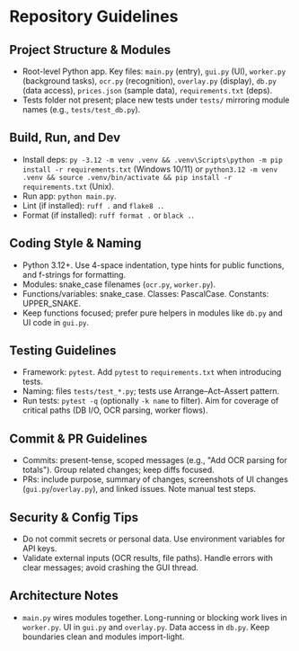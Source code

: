 # Repository Guidelines

## Project Structure & Modules
- Root-level Python app. Key files: `main.py` (entry), `gui.py` (UI), `worker.py` (background tasks), `ocr.py` (recognition), `overlay.py` (display), `db.py` (data access), `prices.json` (sample data), `requirements.txt` (deps).
- Tests folder not present; place new tests under `tests/` mirroring module names (e.g., `tests/test_db.py`).

## Build, Run, and Dev
- Install deps: `py -3.12 -m venv .venv && .venv\Scripts\python -m pip install -r requirements.txt` (Windows 10/11) or `python3.12 -m venv .venv && source .venv/bin/activate && pip install -r requirements.txt` (Unix).
- Run app: `python main.py`.
- Lint (if installed): `ruff .` and `flake8 .`.
- Format (if installed): `ruff format .` or `black .`.

## Coding Style & Naming
- Python 3.12+. Use 4-space indentation, type hints for public functions, and f-strings for formatting.
- Modules: snake_case filenames (`ocr.py`, `worker.py`).
- Functions/variables: snake_case. Classes: PascalCase. Constants: UPPER_SNAKE.
- Keep functions focused; prefer pure helpers in modules like `db.py` and UI code in `gui.py`.

## Testing Guidelines
- Framework: `pytest`. Add `pytest` to `requirements.txt` when introducing tests.
- Naming: files `tests/test_*.py`; tests use Arrange–Act–Assert pattern.
- Run tests: `pytest -q` (optionally `-k name` to filter). Aim for coverage of critical paths (DB I/O, OCR parsing, worker flows).

## Commit & PR Guidelines
- Commits: present-tense, scoped messages (e.g., "Add OCR parsing for totals"). Group related changes; keep diffs focused.
- PRs: include purpose, summary of changes, screenshots of UI changes (`gui.py`/`overlay.py`), and linked issues. Note manual test steps.

## Security & Config Tips
- Do not commit secrets or personal data. Use environment variables for API keys.
- Validate external inputs (OCR results, file paths). Handle errors with clear messages; avoid crashing the GUI thread.

## Architecture Notes
- `main.py` wires modules together. Long-running or blocking work lives in `worker.py`. UI in `gui.py` and `overlay.py`. Data access in `db.py`. Keep boundaries clean and modules import-light.
